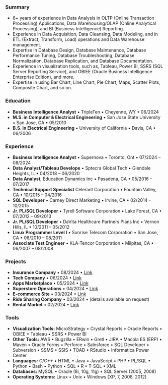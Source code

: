 ### Summary
- 6+ years of experience in Data Analysis in OLTP (Online Transaction Processing) Applications, Data Warehousing/OLAP (Online Analytical Processing), and BI (Business Intelligence) Reporting.   
- Experience in Data Acquisition, Data Cleansing, Data Modeling, and in ETL (Extract, Transform, Load) operations and Data Warehouse management.
- Expertise in Database Design, Database Maintenance, Database Performance Tuning, Database Troubleshooting, Database Normalization, Database Replication, and Database Documentation.
- Experience in visualization tools, such as, Tableau, Power BI, SSRS (SQL Server Reporting Service), and OBIEE (Oracle Business Intelligence Enterprise Edition), and more.
- Expertise in using Bar Chart, Line Chart, Pie Chart, Maps, Scatter Plots, Composite Chart, and so on.

### Education
- **Business Intelligence Analyst** • TripleTen • Cheyenne, WY • 06/2024
- **M.S. in Computer & Electrical Engineering** • San Jose State University • San Jose, CA • 05/2010
- **B.S. in Electrical Engineering** • University of California • Davis, CA • 06/2006 

### Experience
- **Business Intelligence Analyst** • Supernova • Toronto, Ont • 07/2024 – 08/2024
- **Data Analyst/Tableau Develope** • Sptecra Global Tech • Glendale Heights, IL • 04/2018 – 06/2020
- **Data Analyst**, Education Dynamics Inc • Pasadena, CA • 05/2016 – 07/2017
- **Technical Support Specialist** Celerant Corporation • Fountain Valley, CA • 10/2015 – 04/2016
- **SQL Developer** • Carney Direct Marketing • Irvine, CA • 02/2014 – 10/2015
- **Jr. PL/SQL Developer** • Tyrell Software Corporation • Lake Forest, CA • 07/2012 – 09/2013
- **Jr. PL/SQL Developer** • DaVita Healthcare Partners Plans Inc • Vernon Hills, IL • 10/2011 – 05/2012
- **Linux Programmer Level I** • Sunrise Telecom Corporation • San Jose, CA • 08/2010 – 08/2011
- **Associate Test Engineer** • KLA-Tencor Corporation • Milpitas, CA • 06/2007 – 08/2008

### Projects
- **Insurance Company** • 08/2024 • [Link](https://github.com/MudassarCH0/Zomato-Project)
- **Tech Company** • 06/2024 • [Link](https://github.com/MudassarCH0/Zomato-Project)
- **Apps Marketplace** • 05/2024 • [Link](https://github.com/MudassarCH0/ShopifyApp-Project)
- **Superstore Operations** • 04/2024 • [Link](https://github.com/MudassarCH0/Superstore-Project)
- **E-commerce Site** • 03/2024 • [Link](https://docs.google.com/spreadsheets/d/1E_cc74tUvhwINxqVt1h_fB0HL7NhgmaR3zlWQiLE8pE/edit?gid=38637670#gid=38637670)
- **Ride Sharing Company** • 03/2024 • (details available on request)
- **Rental Market** • 02/2024 • [Link](https://github.com/MudassarCH0/NYC-Airbnb-Project) 

### Tools  
- **Visualization Tools:** MicroStrategy • Crystal Reports • Oracle Reports • OBIEE • Tableau • SSRS • Power BI 
- **Other Tools:** AWS • Bugzilla • ERwin • Gretl • JIRA • Macola ES (ERP) • Maven • Oracle Forms • Perforce • Salesforce • SQL Developer • Subversion • SSMS • SSIS • TOAD • RStudio • Informatica Power Center
- **Languages:** C/C++ • HTML • Java • JavaScript • PHP • PL/SQL • Python • Bash • Python • SQL • R • T-SQL • XML
- **Databases:** MySQL • Oracle (8i, 10g, 11g) • SQL Server (2005, 2008)
- **Operating Systems:** Linux • Unix • Windows (XP, 7, 2008, 2012)


